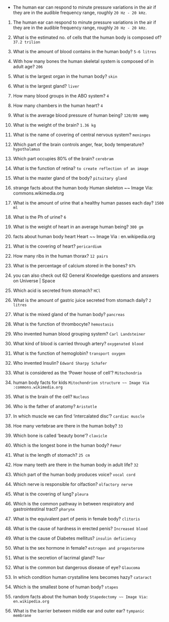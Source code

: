 - The human ear can respond to minute pressure variations in the air if they are in the audible frequency range, roughly `20 Hz - 20 kHz`.

1.	The human ear can respond to minute pressure variations in the air if they are in the audible frequency range, roughly `20 Hz - 20 kHz`.

2.	What is the estimated no. of cells that the human body is composed of?
`37.2 trilion`

3.	What is the amount of blood contains in the human body?
`5-6 litres`

4.	With how many bones the human skeletal system is composed of in adult age?
`206`

5.	What is the largest organ in the human body?
`skin`

6.	What is the largest gland?
`liver`

7.	How many blood groups in the ABO system?
`4`

8.	How many chambers in the human heart?
`4`

9.	What is the average blood pressure of human being?
`120/80 mmHg`

10.	What is the weight of the brain?
`1.36 kg`

11.	What is the name of covering of central nervous system?
`meninges`

12.	Which part of the brain controls anger, fear, body temperature?
`hypothalamus`

13.	Which part occupies 80% of the brain?
`cerebram`

14.	What is the function of retina?
`to create reflection of an image`

15.	What is the master gland of the body?
`pituitary gland`

16.	strange facts about the human body
Human skeleton ~~ Image Via: commons.wikimedia.org

17.	What is the amount of urine that a healthy human passes each day?
`1500 ml`

18.	What is the Ph of urine?
`6`

19.	What is the weight of heart in an average human being?
`300 gm`

20.	facts about human body heart
Heart ~~ Image Via : en.wikipedia.org

21.	What is the covering of heart?
`pericardium`

22.	How many ribs in the human thorax?
`12 pairs`

23.	What is the percentage of calcium stored in the bones?
`97%`

24.	you can also check out 62 General Knowledge questions and answers on Universe | Space

25.	Which acid is secreted from stomach?
`HCl`

26.	What is the amount of gastric juice secreted from stomach daily?
`2 litres`

27.	What is the mixed gland of the human body?
`pancreas`

28.	What is the function of thrombocyte?
`hemostasis`



29.	Who invented human blood grouping system?
`Carl Landsteiner`

30.	What kind of blood is carried through artery?
`oxygenated blood`

31.	What is the function of hemoglobin?
`transport oxygen`

32.	Who invented Insulin?
`Edward Sharpy Schafer`

33.	What is considered as the ‘Power house of cell’?
`Mitochondria`

34.	human body facts for kids
`Mitochondrion structure ~~ Image Via :commons.wikimedia.org`

35.	What is the brain of the cell?
`Nucleus`

36.	Who is the father of anatomy?
`Aristotle`

37.	In which muscle we can find ‘intercalated disc’?
`cardiac muscle`

38.	Hoe many vertebrae are there in the human boby?
`33`

39.	Which bone is called ‘beauty bone’?
`clavicle`

40.	Which is the longest bone in the human body?
`Femur`

41.	What is the length of stomach?
`25 cm`

42.	How many teeth are there in the human body in adult life?
`32`

43.	Which part of the human body produces voice?
`vocal cord`

44.	Which nerve is responsible for olfaction?
`olfactory nerve`

45.	What is the covering of lung?
`pleura`

46.	Which is the common pathway in between respiratory and gastrointestinal tract?
`pharynx`

47.	What is the equivalent part of penis in female body?
`clitoris`

48.	What is the cause of hardness in erected penis?
`Increased blood`

49.	What is the cause of Diabetes mellitus?
`insulin deficiency`

50.	What is the sex hormone in female?
`estrogen and progesterone`

51.	What is the secretion of lacrimal gland?
`Tear`

52.	What is the common but dangerous disease of eye?
`Glaucoma`

53.	In which condition human crystalline lens becomes hazy?
`cataract`

54.	Which is the smallest bone of human body?
`stapes`

55.	random facts about the human body
`Stapedectomy ~~ Image Via: en.wikipedia.org`

56.	What is the barrier between middle ear and outer ear?
`tympanic membrane`
